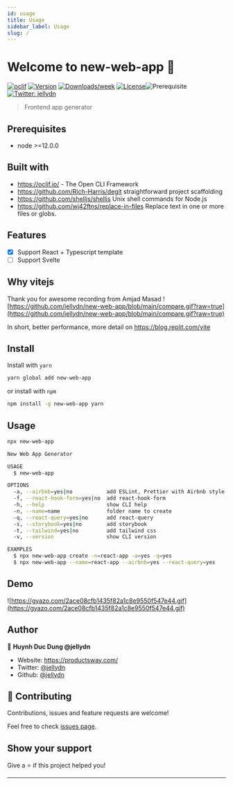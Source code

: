 ```yaml
---
id: usage
title: Usage
sidebar_label: Usage
slug: /
---
```


# Welcome to new-web-app 👋

[![oclif](https://img.shields.io/badge/cli-oclif-brightgreen.svg)](https://oclif.io) [![Version](https://img.shields.io/npm/v/new-web-app.svg)](https://npmjs.org/package/new-web-app) [![Downloads/week](https://img.shields.io/npm/dw/new-web-app.svg)](https://npmjs.org/package/new-web-app) [![License](https://img.shields.io/npm/l/new-web-app.svg)](https://github.com/jellydn/new-web-app/blob/master/package.json)![Prerequisite](https://img.shields.io/badge/node-%3E%3D12.0.0-blue.svg) [![Twitter: jellydn](https://img.shields.io/twitter/follow/jellydn.svg?style=social)](https://twitter.com/jellydn)

> Frontend app generator

## Prerequisites

- node >=12.0.0

## Built with

- https://oclif.io/ - The Open CLI Framework
- https://github.com/Rich-Harris/degit straightforward project scaffolding
- https://github.com/shelljs/shelljs Unix shell commands for Node.js
- https://github.com/wj42ftns/replace-in-files Replace text in one or more files or globs.

## Features

- [x] Support React + Typescript template
- [ ] Support Svelte

## Why vitejs

Thank you for awesome recording from Amjad Masad ![https://github.com/jellydn/new-web-app/blob/main/compare.gif?raw=true](https://github.com/jellydn/new-web-app/blob/main/compare.gif?raw=true)

In short, better performance, more detail on https://blog.replit.com/vite

## Install

Install with `yarn`

```sh
yarn global add new-web-app
```

or install with `npm`

```sh
npm install -g new-web-app yarn
```

## Usage

```sh
npx new-web-app
```

```sh
New Web App Generator

USAGE
  $ new-web-app

OPTIONS
  -a, --airbnb=yes|no           add ESLint, Prettier with Airbnb style (Typescript)
  -f, --react-hook-form=yes|no  add react-hook-form
  -h, --help                    show CLI help
  -n, --name=name               folder name to create
  -q, --react-query=yes|no      add react-query
  -s, --storybook=yes|no        add storybook
  -t, --tailwind=yes|no         add tailwind css
  -v, --version                 show CLI version

EXAMPLES
  $ npx new-web-app create -n=react-app -a=yes -q=yes
  $ npx new-web-app --name=react-app --airbnb=yes --react-query=yes
```

## Demo

![https://gyazo.com/2ace08cfb1435f82a1c8e9550f547e44.gif](https://gyazo.com/2ace08cfb1435f82a1c8e9550f547e44.gif)

## Author

👤 **Huynh Duc Dung @jellydn**

- Website: https://productsway.com/
- Twitter: [@jellydn](https://twitter.com/jellydn)
- Github: [@jellydn](https://github.com/jellydn)

## 🤝 Contributing

Contributions, issues and feature requests are welcome!

Feel free to check [issues page](https://github.com/jellydn/new-web-app/issues).

## Show your support

Give a ⭐️ if this project helped you!

---
